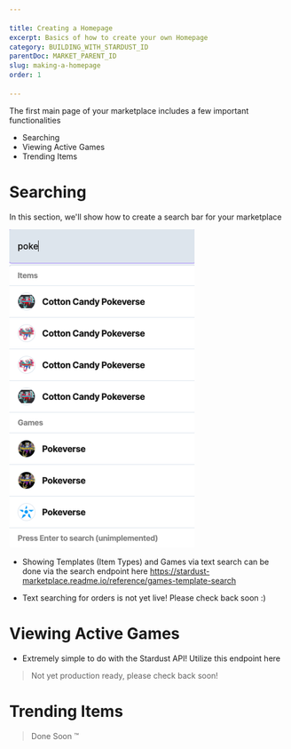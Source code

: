 ```yaml
---

title: Creating a Homepage
excerpt: Basics of how to create your own Homepage
category: BUILDING_WITH_STARDUST_ID
parentDoc: MARKET_PARENT_ID
slug: making-a-homepage
order: 1

---
```




The first main page of your marketplace includes a few important functionalities
* Searching 
* Viewing Active Games
* Trending Items

# Searching
In this section, we'll show how to create a search bar for your marketplace

![Homepage Search](../images/guides/making_a_marketplace/homepage_search.png)

* Showing Templates (Item Types) and Games via text search can be done via the search endpoint here
https://stardust-marketplace.readme.io/reference/games-template-search

* Text searching for orders is not yet live! Please check back soon :)


# Viewing Active Games

* Extremely simple to do with the Stardust API! Utilize this endpoint here
> Not yet production ready, please check back soon!

# Trending Items
> Done Soon :tm:

